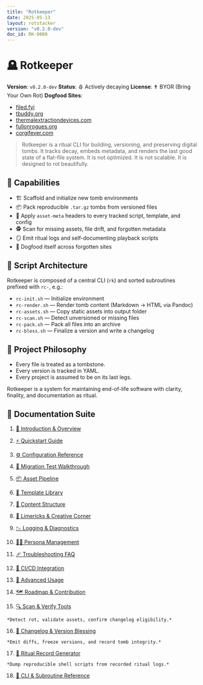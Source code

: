 ```yaml
---
title: "Rotkeeper"
date: 2025-05-13
layout: rotstacker
version: "v0.2.0-dev"
doc_id: RK-0000
---
```


<!--
  Rotkeeper Documentation Index
  Version: v0.2.0-dev
  Document ID: RK-0000
-->

# 🪦 Rotkeeper

**Version**: `v0.2.0-dev`
**Status**: 🩸 Actively decaying
**License**: ✝️ BYOR (Bring Your Own Rot)
**Dogfood Sites**:
- [filed.fyi](https://filed.fyi)
- [tbuddy.org](https://tbuddy.org)
- [thermalextractiondevices.com](https://thermalextractiondevices.com)
- [fullonrogues.org](http://www.fullonrogues.org)
- [corgifever.com](https://www.corgifever.com)

> Rotkeeper is a ritual CLI for building, versioning, and preserving digital tombs.
> It tracks decay, embeds metadata, and renders the last good state of a flat-file system.
> It is not optimized. It is not scalable. It is designed to rot beautifully.

## 🧰 Capabilities

- 🏗️ Scaffold and initialize new tomb environments
- 📦 Pack reproducible `.tar.gz` tombs from versioned files
- 🧬 Apply `asset-meta` headers to every tracked script, template, and config
- 🕵️ Scan for missing assets, file drift, and forgotten metadata
- 🪞 Emit ritual logs and self-documenting playback scripts
- 📜 Dogfood itself across forgotten sites

## 🔩 Script Architecture

Rotkeeper is composed of a central CLI (`rk`) and sorted subroutines prefixed with `rc-`, e.g.:

- `rc-init.sh` — Initialize environment
- `rc-render.sh` — Render tomb content (Markdown → HTML via Pandoc)
- `rc-assets.sh` — Copy static assets into output folder
- `rc-scan.sh` — Detect unversioned or missing files
- `rc-pack.sh` — Pack all files into an archive
- `rc-bless.sh` — Finalize a version and write a changelog

## 🧱 Project Philosophy

- Every file is treated as a tombstone.
- Every version is tracked in YAML.
- Every project is assumed to be on its last legs.

Rotkeeper is a system for maintaining end-of-life software with clarity, finality, and documentation as ritual.

## 📂 Documentation Suite

1. [📁 Introduction & Overview](introduction-overview.md)
<!--
haiku:
(initiation)

Tomb rites begin here.
Flat files awaken slowly—
Rotkeeper takes root.
-->
2. [⚡ Quickstart Guide](quickstart-guide.md)
<!--
haiku:
(quickstart)

Bootstrapped in one breath.
A tomb is born from nothing—
Packed in ritual.
-->
3. [⚙️ Configuration Reference](configuration-reference.md)
<!--
haiku:
(configuration)

YAML spells are cast.
Options etched in silence—
The tomb obeys them.
-->
4. [🧪 Migration Test Walkthrough](migration-test-walkthrough.md)
<!--
haiku:
(migration)

Old bones shift and crack.
Migration rites test the seams—
Nothing rots alone.
-->
5. [📦 Asset Pipeline](asset-pipeline.md)
<!--
haiku:
(assets)

Each file carried forth,
Pipeline ferries offerings—
Payloads for the tomb.
-->
6. [🧱 Template Library](template-library.md)
<!--
haiku:
(templates)

Patterns set in stone,
Library of blank markers—
Ritual repeats.
-->
7. [📐 Content Structure](content-structure.md)
<!--
haiku:
(structure)

Bones align in rows,
Folders nested, files in place—
Order before rot.
-->
8. [🗿 Limericks & Creative Corner](limericks-creative-corner.md)
<!--
haiku:
(creative)

Whimsy breaks the mold,
Rhyme and rot in harmony—
Decay can still sing.
-->
9. [📉 Logging & Diagnostics](logging-diagnostics.md)
<!--
haiku:
(logging)

Silent rot betrayed,
Logs whisper of subtle change—
Diagnose the end.
-->
10. [🧑‍🎤 Persona Management](persona-management.md)
<!--
haiku:
(persona)

Masks behind the veil,
Each persona leaves a trace—
The tomb keeps their names.
-->
11. [🩹 Troubleshooting FAQ](troubleshooting-faq.md)
<!--
haiku:
(troubleshooting)

Glitches in the crypt,
Questions echo, answers rise—
Decay finds its cure.
-->
12. [🔁 CI/CD Integration](ci-cd-integration.md)
<!--
haiku:
(ci-cd)

Pipelines on repeat,
Automated rites persist—
Decay, then rebirth.
-->
13. [🧨 Advanced Usage](advanced-usage.md)
<!--
haiku:
(advanced)

Secrets in the scripts,
Advanced hands invoke the deep—
The tomb yields its core.
-->
14. [🗺️ Roadmap & Contribution](roadmap-contribution.md)
<!--
haiku:
(roadmap)

Paths fork in the dusk,
Contributors chart the way—
Rotkeeper marches.
-->
15. [🔍 Scan & Verify Tools](scan-verify-tools.md)
<!--
haiku:
(scan)

Hidden rot revealed,
Scanners sweep the tomb for truth—
Integrity lives.
-->
    *Detect rot, validate assets, confirm changelog eligibility.*

16. [📓 Changelog & Version Blessing](changelog-blessing.md)
<!--
haiku:
(changelog)

History entombed,
Bless each change with sacred ink—
Freeze the rot in time.
-->
    *Emit diffs, freeze versions, and record tomb integrity.*

17. [🧃 Ritual Record Generator](ritual-record.md)
<!--
haiku:
(ritual-record)

Rituals replay,
Scripts echo the ancient steps—
Records never die.
-->
    *Dump reproducible shell scripts from recorded ritual logs.*

18. [📜 CLI & Subroutine Reference](rotkeeper-help.md)
<!--
haiku:
(cli)

Commands guide the hand,
Subroutines perform the rites—
Rotkeeper obeys.
-->